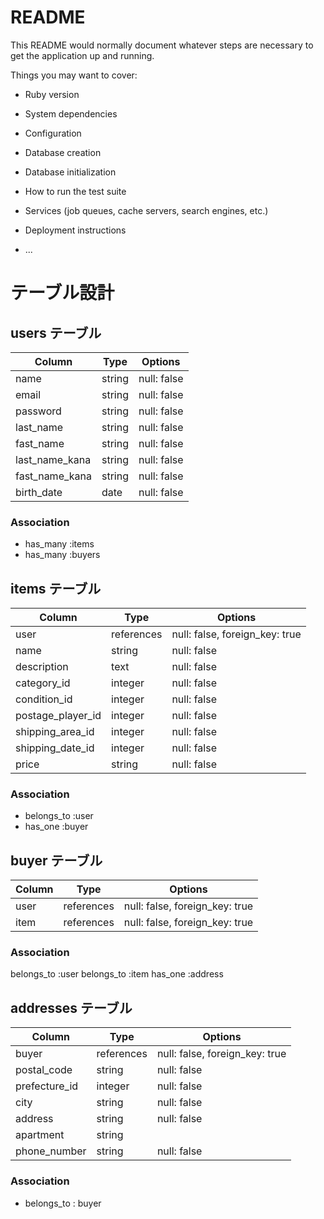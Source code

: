 # README

This README would normally document whatever steps are necessary to get the
application up and running.

Things you may want to cover:

* Ruby version

* System dependencies

* Configuration

* Database creation

* Database initialization

* How to run the test suite

* Services (job queues, cache servers, search engines, etc.)

* Deployment instructions

* ...

# テーブル設計

## users テーブル

| Column         | Type   | Options     |
| -------------- | ------ | ----------- |
| name           | string | null: false |
| email          | string | null: false |
| password       | string | null: false |
| last_name      | string | null: false |   
| fast_name      | string | null: false |
| last_name_kana | string | null: false |
| fast_name_kana | string | null: false |
| birth_date     | date   | null: false |

### Association

- has_many :items
- has_many :buyers

## items テーブル

| Column            | Type       | Options                        |
| ----------------- | ---------- | ------------------------------ |
| user              | references | null: false, foreign_key: true |
| name              | string     | null: false                    |
| description       | text       | null: false                    |
| category_id       | integer    | null: false                    |
| condition_id      | integer    | null: false                    |
| postage_player_id | integer    | null: false                    |
| shipping_area_id  | integer    | null: false                    |
| shipping_date_id  | integer    | null: false                    |
| price             | string     | null: false                    |

### Association

- belongs_to :user
- has_one :buyer

## buyer テーブル

| Column      | Type       | Options                        |
| ----------- | ---------- | ------------------------------ |
| user        | references | null: false, foreign_key: true |
| item        | references | null: false, foreign_key: true |

### Association

belongs_to :user
belongs_to :item
has_one :address

## addresses テーブル

| Column         | Type       | Options                        |
| -------------- | ---------- | ------------------------------ |
| buyer          | references | null: false, foreign_key: true |
| postal_code    | string     | null: false                    |
| prefecture_id  | integer    | null: false                    |
| city           | string     | null: false                    |
| address        | string     | null: false                    |
| apartment      | string     |                                |
| phone_number   | string     | null: false                    |

### Association

- belongs_to : buyer